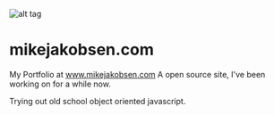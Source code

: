 
![alt tag](http://www.mikejakobsen.com/mike.png)

# mikejakobsen.com

My Portfolio at www.mikejakobsen.com
A open source site, I've been working on for a while now.

Trying out old school object oriented javascript.

